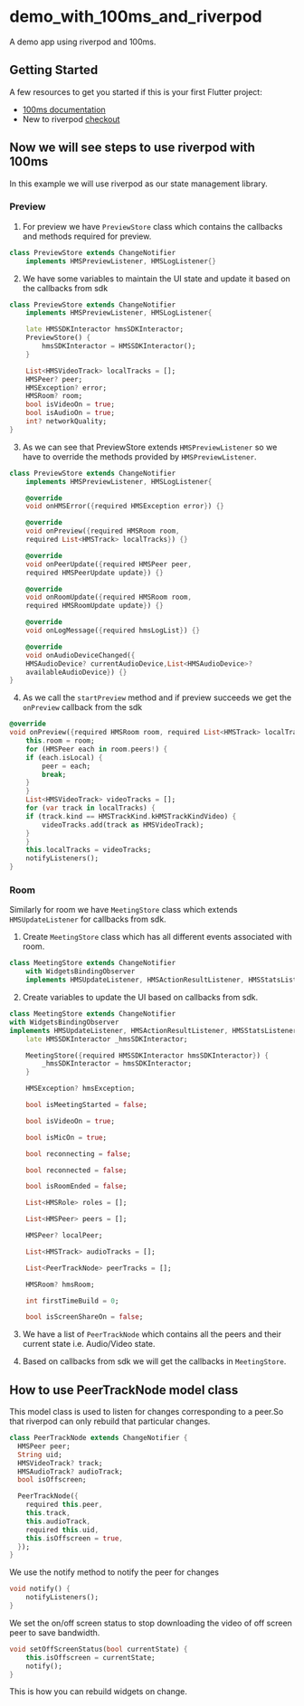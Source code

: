 # demo_with_100ms_and_riverpod

A demo app using riverpod and 100ms.

## Getting Started

A few resources to get you started if this is your first Flutter project:

- [100ms documentation](https://www.100ms.live/docs/flutter/v2/foundation/basics)
- New to riverpod [checkout](https://riverpod.dev/docs/getting_started/)

## Now we will see steps to use riverpod with 100ms
  In this example we will use riverpod as our state management library.

  ### Preview
1. For preview we have `PreviewStore` class which contains the callbacks and methods required for preview.

```dart
class PreviewStore extends ChangeNotifier
    implements HMSPreviewListener, HMSLogListener{}
```
  
  
2. We have some variables to maintain the UI state and update it based on the callbacks from sdk 

```dart
class PreviewStore extends ChangeNotifier
    implements HMSPreviewListener, HMSLogListener{

    late HMSSDKInteractor hmsSDKInteractor;
    PreviewStore() {
        hmsSDKInteractor = HMSSDKInteractor();
    }

    List<HMSVideoTrack> localTracks = [];
    HMSPeer? peer;
    HMSException? error;
    HMSRoom? room;
    bool isVideoOn = true;
    bool isAudioOn = true;
    int? networkQuality;
}
```

3. As we can see that PreviewStore extends `HMSPreviewListener` so we have to override the methods provided by `HMSPreviewListener`.
   
```dart
class PreviewStore extends ChangeNotifier
    implements HMSPreviewListener, HMSLogListener{

    @override
    void onHMSError({required HMSException error}) {}

    @override
    void onPreview({required HMSRoom room,
    required List<HMSTrack> localTracks}) {}

    @override
    void onPeerUpdate({required HMSPeer peer, 
    required HMSPeerUpdate update}) {}

    @override
    void onRoomUpdate({required HMSRoom room,
    required HMSRoomUpdate update}) {}

    @override
    void onLogMessage({required hmsLogList}) {}

    @override
    void onAudioDeviceChanged({
    HMSAudioDevice? currentAudioDevice,List<HMSAudioDevice>? 
    availableAudioDevice}) {}
}
```

4. As we call the `startPreview` method and if preview succeeds we get the `onPreview` callback from the sdk
```dart
@override
void onPreview({required HMSRoom room, required List<HMSTrack> localTracks}) {
    this.room = room;
    for (HMSPeer each in room.peers!) {
    if (each.isLocal) {
        peer = each;
        break;
    }
    }
    List<HMSVideoTrack> videoTracks = [];
    for (var track in localTracks) {
    if (track.kind == HMSTrackKind.kHMSTrackKindVideo) {
        videoTracks.add(track as HMSVideoTrack);
    }
    }
    this.localTracks = videoTracks;
    notifyListeners();
}
```
  
  ### Room
  Similarly for room we have `MeetingStore` class which extends `HMSUpdateListener` for callbacks from sdk.
  
  1. Create `MeetingStore` class which has all different events associated with room.
  
```dart
class MeetingStore extends ChangeNotifier
    with WidgetsBindingObserver
    implements HMSUpdateListener, HMSActionResultListener, HMSStatsListener {}
```
  2. Create variables to update the UI based on callbacks from sdk.

```dart
class MeetingStore extends ChangeNotifier
with WidgetsBindingObserver
implements HMSUpdateListener, HMSActionResultListener, HMSStatsListener {
    late HMSSDKInteractor _hmsSDKInteractor;

    MeetingStore({required HMSSDKInteractor hmsSDKInteractor}) {
        _hmsSDKInteractor = hmsSDKInteractor;
    }

    HMSException? hmsException;

    bool isMeetingStarted = false;

    bool isVideoOn = true;

    bool isMicOn = true;

    bool reconnecting = false;

    bool reconnected = false;

    bool isRoomEnded = false;

    List<HMSRole> roles = [];

    List<HMSPeer> peers = [];

    HMSPeer? localPeer;

    List<HMSTrack> audioTracks = [];

    List<PeerTrackNode> peerTracks = [];

    HMSRoom? hmsRoom;

    int firstTimeBuild = 0;

    bool isScreenShareOn = false;

```
      
  3. We have a list of `PeerTrackNode` which contains all the peers and their current state i.e. Audio/Video state.


  4. Based on callbacks from sdk we will get the callbacks in `MeetingStore`.
 
  
## How to use PeerTrackNode model class

This model class is used to listen for changes corresponding to a peer.So that riverpod can only rebuild that particular changes.

```dart
class PeerTrackNode extends ChangeNotifier {
  HMSPeer peer;
  String uid;
  HMSVideoTrack? track;
  HMSAudioTrack? audioTrack;
  bool isOffscreen;

  PeerTrackNode({
    required this.peer,
    this.track,
    this.audioTrack,
    required this.uid,
    this.isOffscreen = true,
  });
}
```

We use the notify method to notify the peer for changes 

```dart
void notify() {
    notifyListeners();
}
```

We set the on/off screen status to stop downloading the video of off screen peer to save bandwidth.

```dart
void setOffScreenStatus(bool currentState) {
    this.isOffscreen = currentState;
    notify();
}
```
This is how you can rebuild widgets on change.
